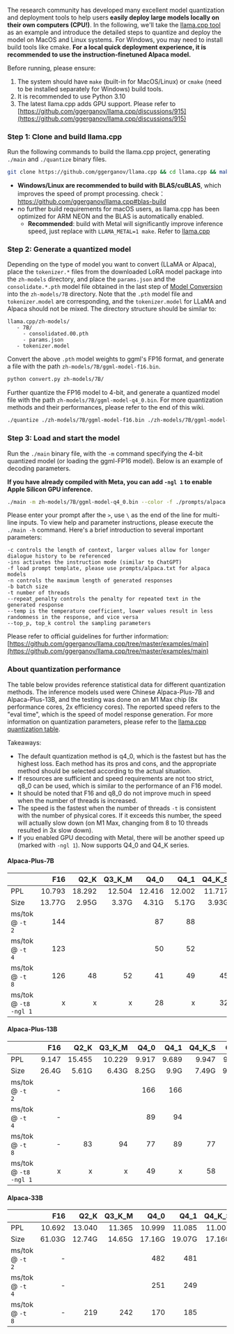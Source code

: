 The research community has developed many excellent model quantization and deployment tools to help users **easily deploy large models locally on their own computers (CPU!)**. In the following, we'll take the [llama.cpp tool](https://github.com/ggerganov/llama.cpp) as an example and introduce the detailed steps to quantize and deploy the model on MacOS and Linux systems. For Windows, you may need to install build tools like cmake. **For a local quick deployment experience, it is recommended to use the instruction-finetuned Alpaca model.**

Before running, please ensure:

1. The system should have `make` (built-in for MacOS/Linux) or `cmake` (need to be installed separately for Windows) build tools.
2. It is recommended to use Python 3.10
3. The latest llama.cpp adds GPU support. Please refer to [https://github.com/ggerganov/llama.cpp/discussions/915](https://github.com/ggerganov/llama.cpp/discussions/915)

### Step 1: Clone and build llama.cpp

Run the following commands to build the llama.cpp project, generating `./main` and `./quantize` binary files.

```bash
git clone https://github.com/ggerganov/llama.cpp && cd llama.cpp && make
```

- **Windows/Linux are recommended to build with BLAS/cuBLAS**, which improves the speed of prompt processing. check：https://github.com/ggerganov/llama.cpp#blas-build
- no further build requirements for macOS users, as llama.cpp has been optimized for ARM NEON and the BLAS is automatically enabled.
  - **Recommended**: build with Metal will significantly improve inference speed, just replace with `LLAMA_METAL=1 make`. Refer to [llama.cpp](https://github.com/ggerganov/llama.cpp#metal-build)


### Step 2: Generate a quantized model

Depending on the type of model you want to convert (LLaMA or Alpaca), place the `tokenizer.*` files from the downloaded LoRA model package into the `zh-models` directory, and place the `params.json`  and the `consolidate.*.pth` model file obtained in the last step of [Model Conversion](./Manual-Conversion) into the `zh-models/7B` directory. Note that the `.pth` model file and `tokenizer.model` are corresponding, and the `tokenizer.model` for LLaMA and Alpaca should not be mixed. The directory structure should be similar to:

```
llama.cpp/zh-models/
   - 7B/
     - consolidated.00.pth
     - params.json
   - tokenizer.model
```

Convert the above `.pth` model weights to ggml's FP16 format, and generate a file with the path `zh-models/7B/ggml-model-f16.bin`.

```bash
python convert.py zh-models/7B/
```

Further quantize the FP16 model to 4-bit, and generate a quantized model file with the path `zh-models/7B/ggml-model-q4_0.bin`. For more quantization methods and their performances, please refer to the end of this wiki.

```bash
./quantize ./zh-models/7B/ggml-model-f16.bin ./zh-models/7B/ggml-model-q4_0.bin q4_0
```

### Step 3: Load and start the model

Run the `./main` binary file, with the `-m` command specifying the 4-bit quantized model (or loading the ggml-FP16 model). Below is an example of decoding parameters.

**If you have already compiled with Meta, you can add `-ngl 1` to enable Apple Silicon GPU inference.**

```bash
./main -m zh-models/7B/ggml-model-q4_0.bin --color -f ./prompts/alpaca.txt -ins -c 2048 --temp 0.2 -n 256 --repeat_penalty 1.1
```

Please enter your prompt after the `>`, use `\` as the end of the line for multi-line inputs. To view help and parameter instructions, please execute the `./main -h` command. Here's a brief introduction to several important parameters:

```
-c controls the length of context, larger values allow for longer dialogue history to be referenced
-ins activates the instruction mode (similar to ChatGPT)
-f load prompt template, please use prompts/alpaca.txt for alpaca models
-n controls the maximum length of generated responses
-b batch size
-t number of threads
--repeat_penalty controls the penalty for repeated text in the generated response
--temp is the temperature coefficient, lower values result in less randomness in the response, and vice versa
--top_p, top_k control the sampling parameters
```

Please refer to official guidelines for further information: [https://github.com/ggerganov/llama.cpp/tree/master/examples/main](https://github.com/ggerganov/llama.cpp/tree/master/examples/main)

### About quantization performance

The table below provides reference statistical data for different quantization methods. The inference models used were Chinese Alpaca-Plus-7B and Alpaca-Plus-13B, and the testing was done on an M1 Max chip (8x performance cores, 2x efficiency cores). The reported speed refers to the "eval time", which is the speed of model response generation. For more information on quantization parameters, please refer to the [llama.cpp quantization table](https://github.com/ggerganov/llama.cpp#quantization).

Takeaways:

- The default quantization method is q4_0, which is the fastest but has the highest loss. Each method has its pros and cons, and the appropriate method should be selected according to the actual situation.
- If resources are sufficient and speed requirements are not too strict, q8_0 can be used, which is similar to the performance of an F16 model.
- It should be noted that F16 and q8_0 do not improve much in speed when the number of threads is increased.
- The speed is the fastest when the number of threads `-t` is consistent with the number of physical cores. If it exceeds this number, the speed will actually slow down (on M1 Max, changing from 8 to 10 threads resulted in 3x slow down).
- If you enabled GPU decoding with Metal, there will be another speed up (marked with `-ngl 1`). Now supports Q4_0 and Q4_K series.


#### Alpaca-Plus-7B

|                       |    F16 |   Q2_K | Q3_K_M |   Q4_0 |   Q4_1 | Q4_K_S |   Q5_0 |   Q5_1 | Q5_K_S |   Q6_K |   Q8_0 |
| --------------------- | -----: | -----: | -----: | -----: | -----: | -----: | -----: | -----: | -----: | -----: | -----: |
| PPL                   | 10.793 | 18.292 | 12.504 | 12.416 | 12.002 | 11.717 | 11.155 | 10.905 | 10.930 | 10.845 | 10.790 |
| Size                  | 13.77G |  2.95G |  3.37G |  4.31G |  5.17G |  3.93G |  4.74G |  5.17G |  4.76G |  5.65G |  7.75G |
| ms/tok @ `-t 2`       |    144 |        |        |     87 |     88 |        |    143 |    157 |        |        |    103 |
| ms/tok @ `-t 4`       |    123 |        |        |     50 |     52 |        |     75 |     82 |        |        |     72 |
| ms/tok @ `-t 8`       |    126 |     48 |     52 |     41 |     49 |     45 |     46 |     49 |     52 |     58 |     69 |
| ms/tok @ `-t8 -ngl 1` |      x |      x |      x |     28 |      x |     32 |      x |      x |      x |      x |      x |

#### Alpaca-Plus-13B

|                       |   F16 |   Q2_K | Q3_K_M |  Q4_0 |  Q4_1 | Q4_K_S |  Q5_0 |  Q5_1 | Q5_K_S |   Q6_K |   Q8_0 |
| --------------------- | ----: | -----: | -----: | ----: | ----: | -----: | ----: | ----: | -----: | -----: | -----: |
| PPL                   | 9.147 | 15.455 | 10.229 | 9.917 | 9.689 |  9.947 | 9.325 | 9.344 |  9.286 |  9.169 |  9.147 |
| Size                  | 26.4G |  5.61G |  6.43G | 8.25G |  9.9G |  7.49G | 9.08G |  9.9G |  9.11G | 10.83G | 14.85G |
| ms/tok @ `-t 2`       |     - |        |        |   166 |   166 |        |   273 |   304 |        |        |    192 |
| ms/tok @ `-t 4`       |     - |        |        |    89 |    94 |        |   142 |   155 |        |        |    132 |
| ms/tok @ `-t 8`       |     - |     83 |     94 |    77 |    89 |     77 |    86 |    93 |     93 |    104 |    132 |
| ms/tok @ `-t8 -ngl 1` |     x |      x |      x |    49 |     x |     58 |     x |     x |      x |      x |      x |

#### Alpaca-33B

|                 |    F16 |  Q2_K  | Q3_K_M | Q4_0   | Q4_1   | Q4_K_S | Q5_0   | Q5_1   | Q5_K_S | Q6_K   |   Q8_0 |
| :-------------- | -----: | ----: | ------: | ------: | ------: | ------: | ------: | ------: | ------: | ------: | -----: |
| PPL             | 10.692 | 13.040 | 11.365 | 10.999 | 11.085 | 11.007 | 10.717 | 10.747 | 10.802 | 10.713 |        |
| Size            | 61.03G | 12.74G | 14.65G | 17.16G | 19.07G | 17.16G | 20.98G | 24.58G | 20.98G | 25.03G | 32.42G |
| ms/tok @ `-t 2` |      - |        |        | 482    | 481    |        | 702    | 919    |        |        |      - |
| ms/tok @ `-t 4` |      - |        |        | 251    | 249    |        | 355    | 487    |        |        |      - |
| ms/tok @ `-t 8` |      - |  219   | 242    | 170    | 185    |        | 224    | 306    |        |        |      - |
